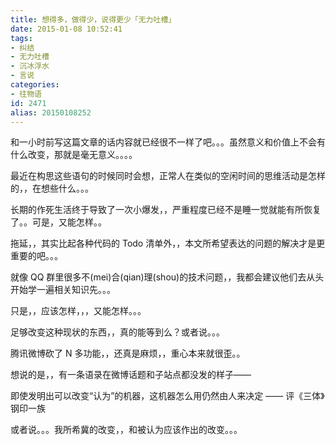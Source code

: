```yaml
---
title: 想得多，做得少，说得更少「无力吐槽」
date: 2015-01-08 10:52:41
tags:
- 纠结
- 无力吐槽
- 沉冰浮水
- 言说
categories:
- 往物语
id: 2471
alias: 20150108252
---
```


和一小时前写这篇文章的话内容就已经很不一样了吧。。。虽然意义和价值上不会有什么改变，那就是毫无意义。。。。

<!-- more -->

最近在构思这些语句的时候同时会想，正常人在类似的空闲时间的思维活动是怎样的，，在想些什么。。。

长期的作死生活终于导致了一次小爆发，，严重程度已经不是睡一觉就能有所恢复了。。可是，又能怎样。。

拖延，，其实比起各种代码的 Todo 清单外，，本文所希望表达的问题的解决才是更重要的吧。。。

就像 QQ 群里很多不(mei)合(qian)理(shou)的技术问题，，我都会建议他们去从头开始学一遍相关知识先。。。

只是，，应该怎样，，，又能怎样。。。

足够改变这种现状的东西，，真的能等到么？或者说。。。

腾讯微博砍了 N 多功能，，还真是麻烦，，重心本来就很歪。。

想说的是，，有一条语录在微博话题和子站点都没发的样子——

即使发明出可以改变“认为”的机器，这机器怎么用仍然由人来决定 —— 评《三体》钢印一族

或者说。。。我所希冀的改变，，和被认为应该作出的改变。。。

<!--2471-->
